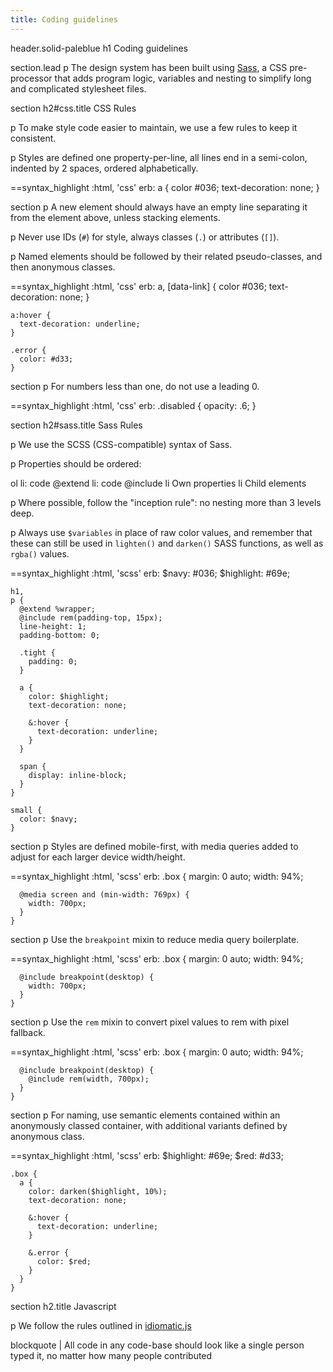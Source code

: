 ```yaml
---
title: Coding guidelines
---
```

header.solid-paleblue
  h1 Coding guidelines

section.lead
  p The design system has been built using <a href="http://sass-lang.com">Sass</a>, a CSS pre-processor that adds program logic, variables and nesting to simplify long and complicated stylesheet files.

section
  h2#css.title CSS Rules

  p To make style code easier to maintain, we use a few rules to keep it consistent.

  p Styles are defined one property-per-line, all lines end in a semi-colon, indented by 2 spaces, ordered alphabetically.

==syntax_highlight :html, 'css'
  erb:
    a {
      color #036;
      text-decoration: none;
    }

section
  p A new element should always have an empty line separating it from the element above, unless stacking elements.

  p Never use IDs (<code>#</code>) for style, always classes (<code>.</code>) or attributes (<code>[]</code>).

  p Named elements should be followed by their related pseudo-classes, and then anonymous classes.

==syntax_highlight :html, 'css'
  erb:
    a,
    [data-link] {
      color #036;
      text-decoration: none;
    }

    a:hover {
      text-decoration: underline;
    }

    .error {
      color: #d33;
    }

section
  p For numbers less than one, do not use a leading 0.

==syntax_highlight :html, 'css'
  erb:
    .disabled {
      opacity: .6;
    }

section
  h2#sass.title Sass Rules

  p We use the SCSS (CSS-compatible) syntax of Sass.

  p Properties should be ordered:

  ol
    li: code @extend
    li: code @include
    li Own properties
    li Child elements

  p Where possible, follow the "inception rule": no nesting more than 3 levels deep.

  p Always use <code>$variables</code> in place of raw color values, and remember that these can still be used in <code>lighten()</code> and <code>darken()</code> SASS functions, as well as <code>rgba()</code> values.

==syntax_highlight :html, 'scss'
  erb:
    $navy: #036;
    $highlight: #69e;

    h1,
    p {
      @extend %wrapper;
      @include rem(padding-top, 15px);
      line-height: 1;
      padding-bottom: 0;

      .tight {
        padding: 0;
      }

      a {
        color: $highlight;
        text-decoration: none;

        &:hover {
          text-decoration: underline;
        }
      }

      span {
        display: inline-block;
      }
    }

    small {
      color: $navy;
    }

section
  p Styles are defined mobile-first, with media queries added to adjust for each larger device width/height.

==syntax_highlight :html, 'scss'
  erb:
    .box {
      margin: 0 auto;
      width: 94%;

      @media screen and (min-width: 769px) {
        width: 700px;
      }
    }

section
  p Use the <code>breakpoint</code> mixin to reduce media query boilerplate.

==syntax_highlight :html, 'scss'
  erb:
    .box {
      margin: 0 auto;
      width: 94%;

      @include breakpoint(desktop) {
        width: 700px;
      }
    }

section
  p Use the <code>rem</code> mixin to convert pixel values to rem with pixel fallback.

==syntax_highlight :html, 'scss'
  erb:
    .box {
      margin: 0 auto;
      width: 94%;

      @include breakpoint(desktop) {
        @include rem(width, 700px);
      }
    }

section
  p For naming, use semantic elements contained within an anonymously classed container, with additional variants defined by anonymous class.

==syntax_highlight :html, 'scss'
  erb:
    $highlight: #69e;
    $red: #d33;

    .box {
      a {
        color: darken($highlight, 10%);
        text-decoration: none;

        &:hover {
          text-decoration: underline;
        }

        &.error {
          color: $red;
        }
      }
    }

section
  h2.title Javascript

  p We follow the rules outlined in <a href="https://github.com/rwaldron/idiomatic.js">idiomatic.js</a>

blockquote
  | All code in any code-base should look like a single person typed it, no matter how many people contributed
